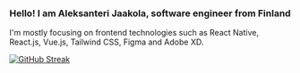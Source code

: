 ### Hello! I am Aleksanteri Jaakola, software engineer from Finland

I'm mostly focusing on frontend technologies such as React Native, React.js, Vue.js, Tailwind CSS, Figma and Adobe XD.

[![GitHub Streak](http://github-readme-streak-stats.herokuapp.com?user=ajaakol&theme=dark&date_format=M%20j%5B%2C%20Y%5D)](https://git.io/streak-stats)
